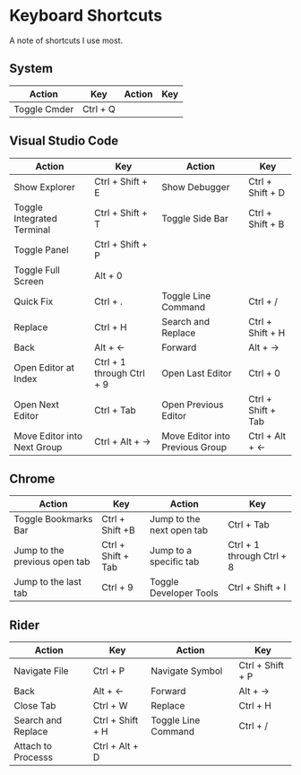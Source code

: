 # Keyboard Shortcuts
A note of shortcuts I use most.

## System
|Action                         |Key                       |Action                         |Key                       |
|-------------------------------|--------------------------|-------------------------------|--------------------------|
|Toggle Cmder                   |Ctrl + Q                  |


## Visual Studio Code
|Action                         |Key                       |Action                         |Key                       |
|-------------------------------|--------------------------|-------------------------------|--------------------------|
|Show Explorer                  |Ctrl + Shift + E          |Show Debugger                  |Ctrl + Shift + D          |
|Toggle Integrated Terminal     |Ctrl + Shift + T          |Toggle Side Bar                |Ctrl + Shift + B          |
|Toggle Panel                   |Ctrl + Shift + P          |
|Toggle Full Screen             |Alt + 0                   |
|Quick Fix                      |Ctrl + .                  |Toggle Line Command            |Ctrl + /                  |
|Replace                        |Ctrl + H                  |Search and Replace             |Ctrl + Shift + H          |
|Back                           |Alt + ←                   |Forward                        |Alt + →                   |
|Open Editor at Index           |Ctrl + 1 through Ctrl + 9 |Open Last Editor               |Ctrl + 0                  |
|Open Next Editor               |Ctrl + Tab                |Open Previous Editor           |Ctrl + Shift + Tab        |
|Move Editor into Next Group    |Ctrl + Alt + →            |Move Editor into Previous Group|Ctrl + Alt + ←            |

## Chrome
|Action                         |Key                       |Action                         |Key                       |
|-------------------------------|--------------------------|-------------------------------|--------------------------|
|Toggle Bookmarks Bar           |Ctrl + Shift +B           |Jump to the next open tab      |Ctrl + Tab                |
|Jump to the previous open tab  |Ctrl + Shift + Tab        |Jump to a specific tab         |Ctrl + 1 through Ctrl + 8 |
|Jump to the last tab           |Ctrl + 9                  |Toggle Developer Tools         |Ctrl + Shift + I          |

## Rider
|Action                         |Key                       |Action                         |Key                       |
|-------------------------------|--------------------------|-------------------------------|--------------------------|
|Navigate File                  |Ctrl + P                  |Navigate Symbol                |Ctrl + Shift + P          |
|Back                           |Alt + ←                   |Forward                        |Alt + →                   |
|Close Tab                      |Ctrl + W                  |Replace                        |Ctrl + H                  |
|Search and Replace             |Ctrl + Shift + H          |Toggle Line Command            |Ctrl + /                  |
|Attach to Processs             |Ctrl + Alt + D            |
